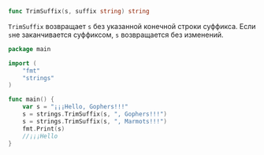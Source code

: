 ```go
func TrimSuffix(s, suffix string) string
```

`TrimSuffix` возвращает `s` без указанной конечной строки суффикса. Если `s`не заканчивается суффиксом, `s` возвращается без изменений.

```go
package main

import (
	"fmt"
	"strings"
)

func main() {
	var s = "¡¡¡Hello, Gophers!!!"
	s = strings.TrimSuffix(s, ", Gophers!!!")
	s = strings.TrimSuffix(s, ", Marmots!!!")
	fmt.Print(s)
	//¡¡¡Hello
}
```